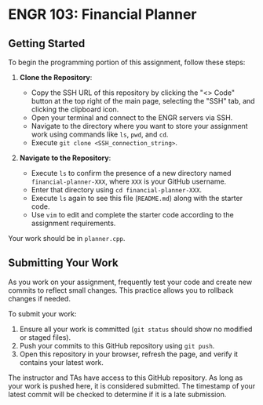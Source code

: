 # ENGR 103: Financial Planner

## Getting Started

To begin the programming portion of this assignment, follow these steps:

1. **Clone the Repository**:
   - Copy the SSH URL of this repository by clicking the "<> Code" button at the top right of the main page, selecting the "SSH" tab, and clicking the clipboard icon.
   - Open your terminal and connect to the ENGR servers via SSH.
   - Navigate to the directory where you want to store your assignment work using commands like `ls`, `pwd`, and `cd`.
   - Execute `git clone <SSH_connection_string>`.

2. **Navigate to the Repository**:
   - Execute `ls` to confirm the presence of a new directory named `financial-planner-XXX`, where `XXX` is your GitHub username.
   - Enter that directory using `cd financial-planner-XXX`.
   - Execute `ls` again to see this file (`README.md`) along with the starter code.
   - Use `vim` to edit and complete the starter code according to the assignment requirements.

Your work should be in `planner.cpp`.

## Submitting Your Work

As you work on your assignment, frequently test your code and create new commits to reflect small changes. This practice allows you to rollback changes if needed.

To submit your work:

1. Ensure all your work is committed (`git status` should show no modified or staged files).
2. Push your commits to this GitHub repository using `git push`.
3. Open this repository in your browser, refresh the page, and verify it contains your latest work.

The instructor and TAs have access to this GitHub repository. As long as your work is pushed here, it is considered submitted. The timestamp of your latest commit will be checked to determine if it is a late submission.
